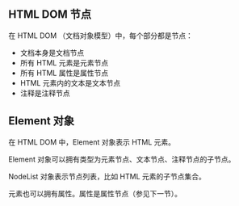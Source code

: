 ## HTML DOM 节点

在 HTML DOM （文档对象模型）中，每个部分都是节点：

* 文档本身是文档节点
* 所有 HTML 元素是元素节点
* 所有 HTML 属性是属性节点
* HTML 元素内的文本是文本节点
* 注释是注释节点

## Element 对象

在 HTML DOM 中，Element 对象表示 HTML 元素。

Element 对象可以拥有类型为元素节点、文本节点、注释节点的子节点。

NodeList 对象表示节点列表，比如 HTML 元素的子节点集合。

元素也可以拥有属性。属性是属性节点（参见下一节）。

